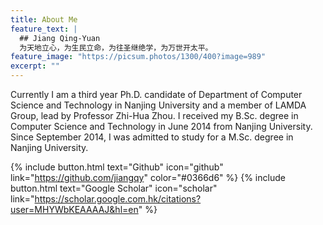```yaml
---
title: About Me
feature_text: |
  ## Jiang Qing-Yuan
  为天地立心，为生民立命，为往圣继绝学，为万世开太平。
feature_image: "https://picsum.photos/1300/400?image=989"
excerpt: ""
---
```


Currently I am a third year Ph.D. candidate of Department of Computer Science and Technology in Nanjing University and a member of LAMDA Group, lead by Professor Zhi-Hua Zhou. I received my B.Sc. degree in Computer Science and Technology in June 2014 from Nanjing University. Since September 2014, I was admitted to study for a M.Sc. degree in Nanjing University.

{% include button.html text="Github" icon="github" link="https://github.com/jiangqy" color="#0366d6" %}  {% include button.html text="Google Scholar" icon="scholar" link="https://scholar.google.com.hk/citations?user=MHYWbKEAAAAJ&hl=en" %} 
